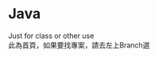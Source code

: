 # Java
Just for class or other use                                                                               
此為首頁，如果要找專案，請去左上Branch選
